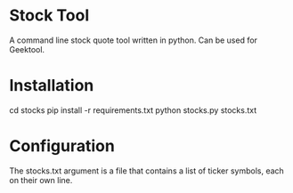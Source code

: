 Stock Tool
==========

A command line stock quote tool written in python. Can be used for Geektool.

Installation
============

  cd stocks
  pip install -r requirements.txt
  python stocks.py stocks.txt

Configuration
=============

The stocks.txt argument is a file that contains a list of ticker symbols, each
on their own line.
